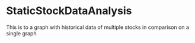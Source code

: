# StaticStockDataAnalysis
This is to a graph with historical data of multiple stocks in comparison on a single graph
